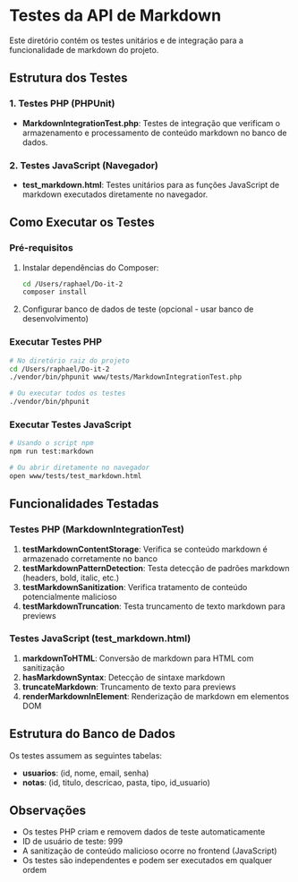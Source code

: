 # Testes da API de Markdown

Este diretório contém os testes unitários e de integração para a funcionalidade de markdown do projeto.

## Estrutura dos Testes

### 1. Testes PHP (PHPUnit)
- **MarkdownIntegrationTest.php**: Testes de integração que verificam o armazenamento e processamento de conteúdo markdown no banco de dados.

### 2. Testes JavaScript (Navegador)
- **test_markdown.html**: Testes unitários para as funções JavaScript de markdown executados diretamente no navegador.

## Como Executar os Testes

### Pré-requisitos
1. Instalar dependências do Composer:
   ```bash
   cd /Users/raphael/Do-it-2
   composer install
   ```

2. Configurar banco de dados de teste (opcional - usar banco de desenvolvimento)

### Executar Testes PHP
```bash
# No diretório raiz do projeto
cd /Users/raphael/Do-it-2
./vendor/bin/phpunit www/tests/MarkdownIntegrationTest.php

# Ou executar todos os testes
./vendor/bin/phpunit
```

### Executar Testes JavaScript
```bash
# Usando o script npm
npm run test:markdown

# Ou abrir diretamente no navegador
open www/tests/test_markdown.html
```

## Funcionalidades Testadas

### Testes PHP (MarkdownIntegrationTest)
1. **testMarkdownContentStorage**: Verifica se conteúdo markdown é armazenado corretamente no banco
2. **testMarkdownPatternDetection**: Testa detecção de padrões markdown (headers, bold, italic, etc.)
3. **testMarkdownSanitization**: Verifica tratamento de conteúdo potencialmente malicioso
4. **testMarkdownTruncation**: Testa truncamento de texto markdown para previews

### Testes JavaScript (test_markdown.html)
1. **markdownToHTML**: Conversão de markdown para HTML com sanitização
2. **hasMarkdownSyntax**: Detecção de sintaxe markdown
3. **truncateMarkdown**: Truncamento de texto para previews
4. **renderMarkdownInElement**: Renderização de markdown em elementos DOM

## Estrutura do Banco de Dados

Os testes assumem as seguintes tabelas:
- **usuarios**: (id, nome, email, senha)
- **notas**: (id, titulo, descricao, pasta, tipo, id_usuario)

## Observações

- Os testes PHP criam e removem dados de teste automaticamente
- ID de usuário de teste: 999
- A sanitização de conteúdo malicioso ocorre no frontend (JavaScript)
- Os testes são independentes e podem ser executados em qualquer ordem